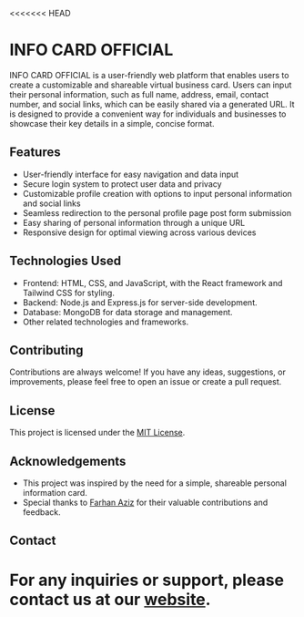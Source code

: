 <<<<<<< HEAD

# INFO CARD OFFICIAL

INFO CARD OFFICIAL is a user-friendly web platform that enables users to create a customizable and shareable virtual business card. Users can input their personal information, such as full name, address, email, contact number, and social links, which can be easily shared via a generated URL. It is designed to provide a convenient way for individuals and businesses to showcase their key details in a simple, concise format.

## Features

- User-friendly interface for easy navigation and data input
- Secure login system to protect user data and privacy
- Customizable profile creation with options to input personal information and social links
- Seamless redirection to the personal profile page post form submission
- Easy sharing of personal information through a unique URL
- Responsive design for optimal viewing across various devices

## Technologies Used

- Frontend: HTML, CSS, and JavaScript, with the React framework and Tailwind CSS for styling.
- Backend: Node.js and Express.js for server-side development.
- Database: MongoDB for data storage and management.
- Other related technologies and frameworks.

## Contributing

Contributions are always welcome! If you have any ideas, suggestions, or improvements, please feel free to open an issue or create a pull request.

## License

This project is licensed under the [MIT License](LICENSE).

## Acknowledgements

- This project was inspired by the need for a simple, shareable personal information card.
- Special thanks to [Farhan Aziz](https://github.com/FarhanZizz) for their valuable contributions and feedback.

## Contact

# For any inquiries or support, please contact us at our [website](https://iammhador.netlify.app/).
